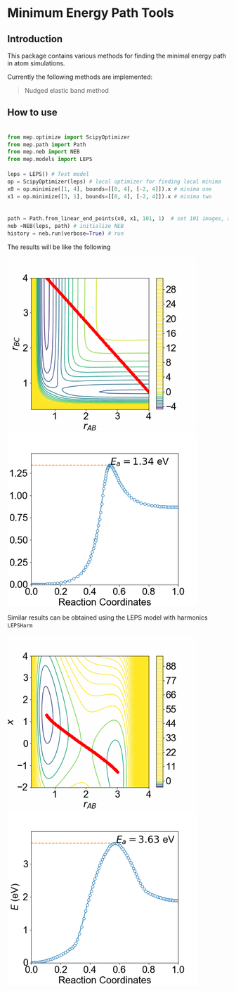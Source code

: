 # Minimum Energy Path Tools

## Introduction 
This package contains various methods for finding the minimal energy path in atom simulations.

Currently the following methods are implemented:

> Nudged elastic band method


## How to use

```python

from mep.optimize import ScipyOptimizer
from mep.path import Path
from mep.neb import NEB
from mep.models import LEPS

leps = LEPS() # Test model 
op = ScipyOptimizer(leps) # local optimizer for finding local minima
x0 = op.minimize([1, 4], bounds=[[0, 4], [-2, 4]]).x # minima one
x1 = op.minimize([3, 1], bounds=[[0, 4], [-2, 4]]).x # minima two


path = Path.from_linear_end_points(x0, x1, 101, 1)  # set 101 images, and k=1
neb =NEB(leps, path) # initialize NEB
history = neb.run(verbose=True) # run

```

The results will be like the following

![LEPS example](./assets/leps.gif) ![LEPS_NEB](./assets/leps_ea.png) 


Similar results can be obtained using the LEPS model with harmonics `LEPSHarm`

![LEPSHarm_example](./assets/lepsharm.gif) ![LEPS_NEB](./assets/lepsharm_ea.png) 